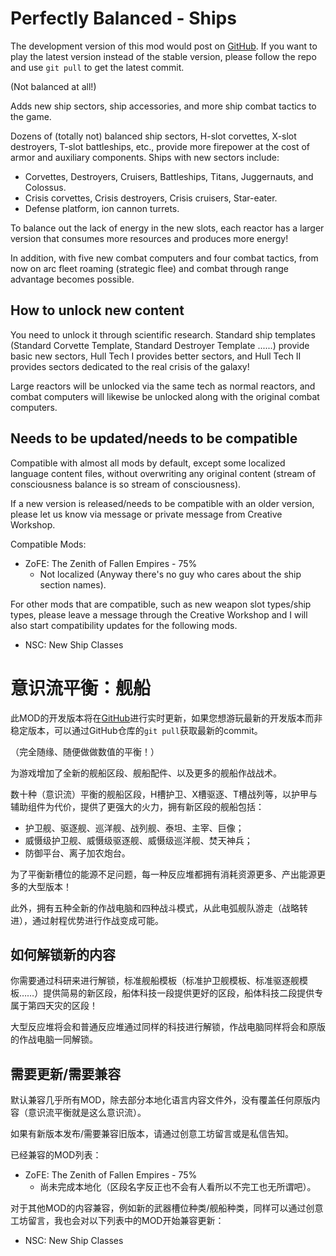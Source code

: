 # Perfectly Balanced - Ships

The development version of this mod would post on [GitHub](https://github.com/Lyther/PerfectlyBalanced---Ships). If you want to play the latest version instead of the stable version, please follow the repo and use `git pull` to get the latest commit.

(Not balanced at all!)

Adds new ship sectors, ship accessories, and more ship combat tactics to the game.

Dozens of (totally not) balanced ship sectors, H-slot corvettes, X-slot destroyers, T-slot battleships, etc., provide more firepower at the cost of armor and auxiliary components. Ships with new sectors include:

* Corvettes, Destroyers, Cruisers, Battleships, Titans, Juggernauts, and Colossus.
* Crisis corvettes, Crisis destroyers, Crisis cruisers, Star-eater.
* Defense platform, ion cannon turrets.

To balance out the lack of energy in the new slots, each reactor has a larger version that consumes more resources and produces more energy!

In addition, with five new combat computers and four combat tactics, from now on arc fleet roaming (strategic flee) and combat through range advantage becomes possible.

## How to unlock new content

You need to unlock it through scientific research. Standard ship templates (Standard Corvette Template, Standard Destroyer Template ......) provide basic new sectors, Hull Tech I provides better sectors, and Hull Tech II provides sectors dedicated to the real crisis of the galaxy!

Large reactors will be unlocked via the same tech as normal reactors, and combat computers will likewise be unlocked along with the original combat computers.

## Needs to be updated/needs to be compatible

Compatible with almost all mods by default, except some localized language content files, without overwriting any original content (stream of consciousness balance is so stream of consciousness).

If a new version is released/needs to be compatible with an older version, please let us know via message or private message from Creative Workshop.

Compatible Mods:

* ZoFE: The Zenith of Fallen Empires - 75%
  * Not localized (Anyway there's no guy who cares about the ship section names).


For other mods that are compatible, such as new weapon slot types/ship types, please leave a message through the Creative Workshop and I will also start compatibility updates for the following mods.

* NSC: New Ship Classes

# 意识流平衡：舰船

此MOD的开发版本将在[GitHub](https://github.com/Lyther/PerfectlyBalanced---Ships)进行实时更新，如果您想游玩最新的开发版本而非稳定版本，可以通过GitHub仓库的`git pull`获取最新的commit。

（完全随缘、随便做做数值的平衡！）

为游戏增加了全新的舰船区段、舰船配件、以及更多的舰船作战战术。

数十种（意识流）平衡的舰船区段，H槽护卫、X槽驱逐、T槽战列等，以护甲与辅助组件为代价，提供了更强大的火力，拥有新区段的舰船包括：

* 护卫舰、驱逐舰、巡洋舰、战列舰、泰坦、主宰、巨像；
* 威慑级护卫舰、威慑级驱逐舰、威慑级巡洋舰、焚天神兵；
* 防御平台、离子加农炮台。

为了平衡新槽位的能源不足问题，每一种反应堆都拥有消耗资源更多、产出能源更多的大型版本！

此外，拥有五种全新的作战电脑和四种战斗模式，从此电弧舰队游走（战略转进），通过射程优势进行作战变成可能。

## 如何解锁新的内容

你需要通过科研来进行解锁，标准舰船模板（标准护卫舰模板、标准驱逐舰模板……）提供简易的新区段，船体科技一段提供更好的区段，船体科技二段提供专属于第四天灾的区段！

大型反应堆将会和普通反应堆通过同样的科技进行解锁，作战电脑同样将会和原版的作战电脑一同解锁。

## 需要更新/需要兼容

默认兼容几乎所有MOD，除去部分本地化语言内容文件外，没有覆盖任何原版内容（意识流平衡就是这么意识流）。

如果有新版本发布/需要兼容旧版本，请通过创意工坊留言或是私信告知。

已经兼容的MOD列表：

* ZoFE: The Zenith of Fallen Empires - 75%
  * 尚未完成本地化（区段名字反正也不会有人看所以不完工也无所谓吧）。


对于其他MOD的内容兼容，例如新的武器槽位种类/舰船种类，同样可以通过创意工坊留言，我也会对以下列表中的MOD开始兼容更新：

* NSC: New Ship Classes